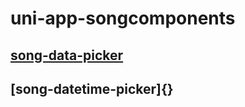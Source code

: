 # uni-app-songcomponents

## [song-data-picker](https://ext.dcloud.net.cn/plugin?id=4290)

## [song-datetime-picker]{}
